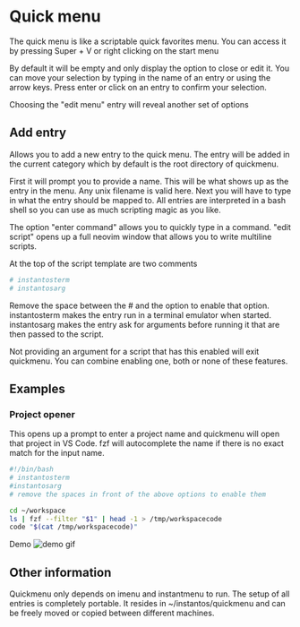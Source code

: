 # Quick menu

The quick menu is like a scriptable quick favorites menu.
You can access it by pressing Super + V or right clicking on the start menu

By default it will be empty and only display the option to close or edit it.
You can move your selection by typing in the name of an entry or using the arrow
keys.
Press enter or click on an entry to confirm your selection.

Choosing the "edit menu" entry will reveal another set of options

## Add entry

Allows you to add a new entry to the quick menu.
The entry will be added in the current category which by default is the root
directory of quickmenu.

First it will prompt you to provide a name. This will be what shows up as the
entry in the menu.
Any unix filename is valid here.
Next you will have to type in what the entry should be mapped to.
All entries are interpreted in a bash shell so you can use as much scripting
magic as you like.

The option "enter command" allows you to quickly type in a command.
"edit script" opens up a full neovim window that allows you to write multiline scripts.

At the top of the script template are two comments

```sh
# instantosterm
# instantosarg
```

Remove the space between the \# and the option to enable that option.  
instantosterm makes the entry run in a terminal emulator when started.
instantosarg makes the entry ask for arguments before running it that are then
passed to the script.

Not providing an argument for a script that has this enabled will exit quickmenu.
You can combine enabling one, both or none of these features.

## Examples

### Project opener

This opens up a prompt to enter a project name and quickmenu will open that
project in VS Code.
fzf will autocomplete the name if there is no exact match for the input name.

```sh
#!/bin/bash
# instantosterm
#instantosarg
# remove the spaces in front of the above options to enable them

cd ~/workspace
ls | fzf --filter "$1" | head -1 > /tmp/workspacecode
code "$(cat /tmp/workspacecode)"
```

Demo
![demo gif](https://i.imgur.com/npniuho.gif)

## Other information

Quickmenu only depends on imenu and instantmenu to run.
The setup of all entries is completely portable. It resides in ~/instantos/quickmenu
and can be freely moved or copied between different machines.

